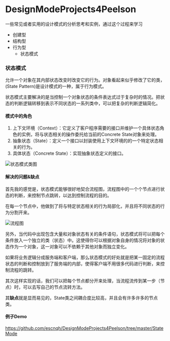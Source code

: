 # DesignModeProjects4Peelson
一些常见或者实用的设计模式的分析思考和实例，通过这个过程来学习

- 创建型
- 结构型
- 行为型
    - 状态模式

### 状态模式
允许一个对象在其内部状态改变时改变它的行为。对象看起来似乎修改了它的类，(State Pattern)是设计模式的一种，属于行为模式。

状态模式主要解决的是当控制一个对象状态的条件表达式过于复杂时的情况。把状态的判断逻辑转移到表示不同状态的一系列类中，可以把复杂的判断逻辑简化。

#### 模式中的角色
1. 上下文环境（Context）：它定义了客户程序需要的接口并维护一个具体状态角色的实例，将与状态相关的操作委托给当前的Concrete State对象来处理。
2. 抽象状态（State）：定义一个接口以封装使用上下文环境的的一个特定状态相关的行为。
3. 具体状态（Concrete State）：实现抽象状态定义的接口。

![状态模式类图](https://img-blog.csdn.net/20160814210128174?watermark/2/text/aHR0cDovL2Jsb2cuY3Nkbi5uZXQv/font/5a6L5L2T/fontsize/400/fill/I0JBQkFCMA==/dissolve/70/gravity/Center)

#### 解决的问题&缺点
首先我的感觉是，状态模式能够很好地契合流程图，流程图中的一个个节点进行状态的判断，来控制节点跳转，以达到控制流程的目的。

在每一个节点中，他做到了将与特定状态相关的行为局部化，并且将不同状态的行为分割开来。


![流程图][1]

另外，当代码中出现包含大量和对象状态有关的条件语句，状态模式将可以把每个条件放入一个独立的类（状态）中。这使得你可以根据对象自身的情况将对象的状态作为一个对象，这一对象可以不依赖于其他对象而独立变化。

如果将业务逻辑分成服务端和客户端，那么状态模式的好处就是把某一固定的流程状态的判断和控制放到了服务端的内部，使得客户端不用很多代码进行判断，来控制流程的跳转。

其次这样实现的话，我们可以把每个节点都分开来处理，当流程流传到某一步（节点）时，可以去写自己的节点流转方法。

其**缺点**就是显而易见的，State类之间耦合度比较高，并且会有许多许多的节点类。

#### 例子Demo

https://github.com/escnqh/DesignModeProjects4Peelson/tree/master/StateMode



  [1]: https://github.com/escnqh/DesignModeProjects4Peelson/tree/master/StateMode/QQ截图20180604192211